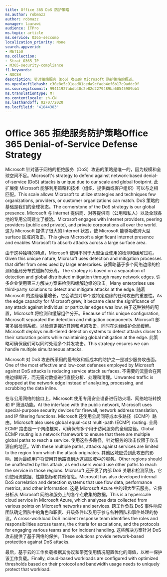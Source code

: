 ```yaml
---
title: Office 365 DoS 防护策略
ms.author: robmazz
author: robmazz
manager: laurawi
audience: ITPro
ms.topic: article
ms.service: O365-seccomp
localization_priority: None
search.appverid:
- MET150
ms.collection:
- Strat_O365_IP
- M365-security-compliance
f1.keywords:
- NOCSH
description: 针对拒绝服务（DoS）攻击的 Microsoft 防护策略的概述。
ms.openlocfilehash: c30e8e5c91ead81ceda9cfaeb4ef6b17c9addc9f
ms.sourcegitcommit: 99411927abdb40c2e82d2279489ba60545989bb1
ms.translationtype: MT
ms.contentlocale: zh-CN
ms.lasthandoff: 02/07/2020
ms.locfileid: "41844383"
---
```

# <a name="office-365-denial-of-service-defense-strategy"></a><span data-ttu-id="336ba-103">Office 365 拒绝服务防护策略</span><span class="sxs-lookup"><span data-stu-id="336ba-103">Office 365 Denial-of-Service Defense Strategy</span></span>

<span data-ttu-id="336ba-104">Microsoft 针对基于网络的拒绝服务（DoS）攻击的策略是唯一的，因为规模和全球空间不足。</span><span class="sxs-lookup"><span data-stu-id="336ba-104">Microsoft's strategy to defend against network-based denial-of-service (DoS) attacks is unique due to our scale and global footprint.</span></span> <span data-ttu-id="336ba-105">此扩展使 Microsoft 能够利用策略和技术（组织、提供商或客户组织）可以与之相匹配。</span><span class="sxs-lookup"><span data-stu-id="336ba-105">This scale allows Microsoft to utilize strategies and techniques few organizations, providers, or customer organizations can match.</span></span> <span data-ttu-id="336ba-106">DoS 策略的基础是我们的全球状态。</span><span class="sxs-lookup"><span data-stu-id="336ba-106">The cornerstone of the DoS strategy is our global presence.</span></span> <span data-ttu-id="336ba-107">Microsoft 与 Internet 提供商、对等提供商（公用和私人）以及全球各地的专用公司建立了接洽。</span><span class="sxs-lookup"><span data-stu-id="336ba-107">Microsoft engages with Internet providers, peering providers (public and private), and private corporations all over the world.</span></span> <span data-ttu-id="336ba-108">这为 Microsoft 提供了很大的 Internet 状态，使 Microsoft 能够吸收跨大型 surface 区域的攻击。</span><span class="sxs-lookup"><span data-stu-id="336ba-108">This gives Microsoft a significant Internet presence and enables Microsoft to absorb attacks across a large surface area.</span></span>

<span data-ttu-id="336ba-109">由于这种独特的特点，Microsoft 使用不同于大型企业使用的检测和缓解过程。</span><span class="sxs-lookup"><span data-stu-id="336ba-109">Given this unique nature, Microsoft uses detection and mitigation processes that differ from ones used by large enterprises.</span></span> <span data-ttu-id="336ba-110">该策略基于多个网络边缘的检测和全局分布式缓解的分离。</span><span class="sxs-lookup"><span data-stu-id="336ba-110">The strategy is based on a separation of detection and global distributed mitigation through many network edges.</span></span> <span data-ttu-id="336ba-111">许多企业使用第三方解决方案来检测和缓解边缘的攻击。</span><span class="sxs-lookup"><span data-stu-id="336ba-111">Many enterprises use third-party solutions to detect and mitigate attacks at the edge.</span></span> <span data-ttu-id="336ba-112">随着 Microsoft 的边缘容量增长，它会清楚对单个或特定边缘的任何攻击的重要性。</span><span class="sxs-lookup"><span data-stu-id="336ba-112">As the edge capacity for Microsoft grew, it became clear the significance of any attack against individual or particular edges was low.</span></span> <span data-ttu-id="336ba-113">由于这种独特的配置，Microsoft 将检测和缓解组件分开。</span><span class="sxs-lookup"><span data-stu-id="336ba-113">Because of this unique configuration, Microsoft separated the detection and mitigation components.</span></span> <span data-ttu-id="336ba-114">Microsoft 部署多层检测系统，以检测更接近其饱和点的攻击，同时在边缘维护全局缓解。</span><span class="sxs-lookup"><span data-stu-id="336ba-114">Microsoft deploys multi-tiered detection systems to detect attacks closer to their saturation points while maintaining global mitigation at the edge.</span></span> <span data-ttu-id="336ba-115">此策略可确保我们可以同时处理多个并发攻击。</span><span class="sxs-lookup"><span data-stu-id="336ba-115">This strategy ensures we can handle multiple simultaneous attacks.</span></span>

<span data-ttu-id="336ba-116">Microsoft 对 DoS 攻击所采用的最有效和低成本的防护之一是减少服务攻击面。</span><span class="sxs-lookup"><span data-stu-id="336ba-116">One of the most effective and low-cost defenses employed by Microsoft against DoS attacks is reducing service attack surfaces.</span></span> <span data-ttu-id="336ba-117">不需要的流量会在网络边缘断开，而无需对数据进行直接分析、处理和清理。</span><span class="sxs-lookup"><span data-stu-id="336ba-117">Unwanted traffic is dropped at the network edge instead of analyzing, processing, and scrubbing the data inline.</span></span>

<span data-ttu-id="336ba-118">在与公用网络的接口上，Microsoft 使用专用安全设备进行防火墙、网络地址转换和 IP 筛选功能。</span><span class="sxs-lookup"><span data-stu-id="336ba-118">At the interface with the public network, Microsoft uses special-purpose security devices for firewall, network address translation, and IP filtering functions.</span></span> <span data-ttu-id="336ba-119">Microsoft 还使用全局同等成本多路径（ECMP）路由。</span><span class="sxs-lookup"><span data-stu-id="336ba-119">Microsoft also uses global equal-cost multi-path (ECMP) routing.</span></span> <span data-ttu-id="336ba-120">全局 ECMP 路由是一个网络框架，可确保有多个用于访问服务的全局路径。</span><span class="sxs-lookup"><span data-stu-id="336ba-120">Global ECMP routing is a network framework to ensure that there are multiple global paths to reach a service.</span></span> <span data-ttu-id="336ba-121">使用这些多路径，针对服务的攻击仅限于攻击源自的地区。</span><span class="sxs-lookup"><span data-stu-id="336ba-121">With these multiple paths, attacks against services are limited to the region from which the attack originates.</span></span> <span data-ttu-id="336ba-122">其他区域应受到此攻击的影响，因为最终用户将使用其他路径到达这些区域中的服务。</span><span class="sxs-lookup"><span data-stu-id="336ba-122">Other regions should be unaffected by this attack, as end users would use other paths to reach the service in those regions.</span></span> <span data-ttu-id="336ba-123">Microsoft 还开发了内部 DoS 关联和检测系统，它们使用流数据、性能指标和其他信息。</span><span class="sxs-lookup"><span data-stu-id="336ba-123">Microsoft has also developed internal DoS correlation and detection systems that use flow data, performance metrics, and other information.</span></span> <span data-ttu-id="336ba-124">这是 Microsoft Azure 中的超大型云服务，它将分析从 Microsoft 网络和服务上的各个点收集的数据。</span><span class="sxs-lookup"><span data-stu-id="336ba-124">This is a hyperscale cloud service in Microsoft Azure, which analyzes data collected from various points on Microsoft networks and services.</span></span> <span data-ttu-id="336ba-125">跨工作负载 DoS 事件响应团队确定团队中的角色和职责、升级条件以及用于参与各种团队和事件处理的协议。</span><span class="sxs-lookup"><span data-stu-id="336ba-125">A cross-workload DoS incident response team identifies the roles and responsibilities across teams, the criteria for escalations, and the protocols for engaging various teams and for incident handling.</span></span> <span data-ttu-id="336ba-126">这些解决方案针对 DoS 攻击提供了基于网络的保护。</span><span class="sxs-lookup"><span data-stu-id="336ba-126">These solutions provide network-based protection against DoS attacks.</span></span>

<span data-ttu-id="336ba-127">最后，基于云的工作负载根据其协议和带宽使用情况配置优化的阈值，以唯一保护该工作负载。</span><span class="sxs-lookup"><span data-stu-id="336ba-127">Finally, cloud-based workloads are configured with optimized thresholds based on their protocol and bandwidth usage needs to uniquely protect that workload.</span></span>
